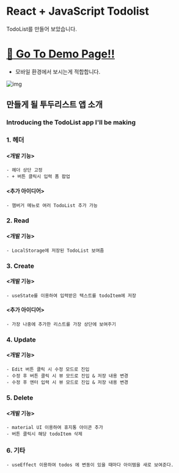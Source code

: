 # React + JavaScript Todolist


TodoList를 만들어 보았습니다.
# [:rocket: Go To Demo Page!!](https://aurorapark.github.io/todolist/)
* 모바일 환경에서 보시는게 적합합니다.

![img](https://user-images.githubusercontent.com/47839204/284803850-8e5dfdb2-a47d-45bb-b940-1b225fbaf747.png)


## 만들게 될 투두리스트 앱 소개
### Introducing the TodoList app I'll be making


### 1. 헤더

#### <개발 기능>
    - 헤더 상단 고정 
    - + 버튼 클릭시 입력 폼 팝업

#### <추가 아이디어>   
    - 햄버거 메뉴로 여러 TodoList 추가 가능

### 2. Read

#### <개발 기능>
    - LocalStorage에 저장된 TodoList 보여줌

### 3. Create

#### <개발 기능>
    - useState를 이용하여 입력받은 텍스트를 todoItem에 저장

#### <추가 아이디어>
    - 가장 나중에 추가한 리스트를 가장 상단에 보여주기

### 4. Update

#### <개발 기능>

    - Edit 버튼 클릭 시 수정 모드로 진입
    - 수정 후 버튼 클릭 시 뷰 모드로 진입 & 저장 내용 변경
    - 수정 후 엔터 입력 시 뷰 모드로 진입 & 저장 내용 변경

### 5. Delete

#### <개발 기능>
    - material UI 이용하여 휴지통 아이콘 추가
    - 버튼 클릭시 해당 todoItem 삭제

### 6. 기타 
    - useEffect 이용하여 todos 에 변동이 있을 때마다 아이템을 새로 보여준다.